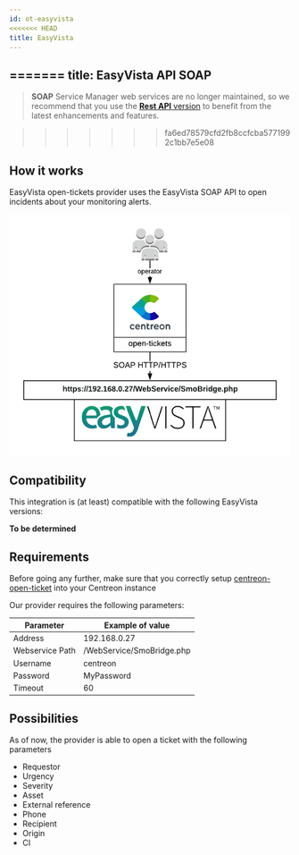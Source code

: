```yaml
---
id: ot-easyvista
<<<<<<< HEAD
title: EasyVista
---
```


=======
title: EasyVista API SOAP
---

> **SOAP** Service Manager web services are no longer maintained, so we recommend that you use the [**Rest API** version](./ot-easyvista-rest-api.md) to benefit from the latest enhancements and features.

>>>>>>> fa6ed78579cfd2fb8ccfcba5771992c1bb7e5e08
## How it works

EasyVista open-tickets provider uses the EasyVista SOAP API to open incidents
about your monitoring alerts.

![architecture](../../assets/integrations/open-tickets/ot-easyvista-architecture.png)

## Compatibility

This integration is (at least) compatible with the following EasyVista
versions:

**To be determined**

## Requirements

Before going any further, make sure that you correctly setup
[centreon-open-ticket](../../alerts-notifications/ticketing.md#advanced-configuration)
into your Centreon instance

Our provider requires the following parameters:

| Parameter       | Example of value          |
| --------------- | ------------------------- |
| Address         | 192.168.0.27              |
| Webservice Path | /WebService/SmoBridge.php |
| Username        | centreon                  |
| Password        | MyPassword                |
| Timeout         | 60                        |

## Possibilities

As of now, the provider is able to open a ticket with the following parameters

  - Requestor
  - Urgency
  - Severity
  - Asset
  - External reference
  - Phone
  - Recipient
  - Origin
  - CI
